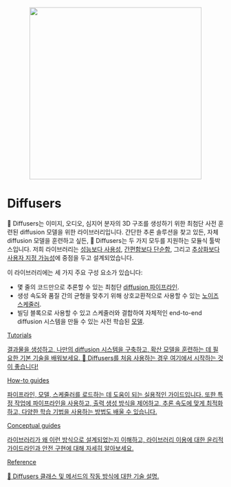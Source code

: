 <!--Copyright 2024 The HuggingFace Team. All rights reserved.

Licensed under the Apache License, Version 2.0 (the "License"); you may not use this file except in compliance with
the License. You may obtain a copy of the License at

http://www.apache.org/licenses/LICENSE-2.0

Unless required by applicable law or agreed to in writing, software distributed under the License is distributed on
an "AS IS" BASIS, WITHOUT WARRANTIES OR CONDITIONS OF ANY KIND, either express or implied. See the License for the
specific language governing permissions and limitations under the License.
-->

<p align="center">
    <br>
    <img src="https://raw.githubusercontent.com/huggingface/diffusers/77aadfee6a891ab9fcfb780f87c693f7a5beeb8e/docs/source/imgs/diffusers_library.jpg" width="400"/>
    <br>
</p>


# Diffusers

🤗 Diffusers는 이미지, 오디오, 심지어 분자의 3D 구조를 생성하기 위한 최첨단 사전 훈련된 diffusion 모델을 위한 라이브러리입니다. 간단한 추론 솔루션을 찾고 있든, 자체 diffusion 모델을 훈련하고 싶든, 🤗 Diffusers는 두 가지 모두를 지원하는 모듈식 툴박스입니다. 저희 라이브러리는 [성능보다 사용성](conceptual/philosophy#usability-over-performance), [간편함보다 단순함](conceptual/philosophy#simple-over-easy), 그리고 [추상화보다 사용자 지정 가능성](conceptual/philosophy#tweakable-contributorfriendly-over-abstraction)에 중점을 두고 설계되었습니다.

이 라이브러리에는 세 가지 주요 구성 요소가 있습니다:

- 몇 줄의 코드만으로 추론할 수 있는 최첨단 [diffusion 파이프라인](api/pipelines/overview).
- 생성 속도와 품질 간의 균형을 맞추기 위해 상호교환적으로 사용할 수 있는 [노이즈 스케줄러](api/schedulers/overview).
- 빌딩 블록으로 사용할 수 있고 스케줄러와 결합하여 자체적인 end-to-end diffusion 시스템을 만들 수 있는 사전 학습된 [모델](api/models).

<div class="mt-10">
  <div class="w-full flex flex-col space-y-4 md:space-y-0 md:grid md:grid-cols-2 md:gap-y-4 md:gap-x-5">
    <a class="!no-underline border dark:border-gray-700 p-5 rounded-lg shadow hover:shadow-lg" href="./tutorials/tutorial_overview"
      ><div class="w-full text-center bg-gradient-to-br from-blue-400 to-blue-500 rounded-lg py-1.5 font-semibold mb-5 text-white text-lg leading-relaxed">Tutorials</div>
      <p class="text-gray-700">결과물을 생성하고, 나만의 diffusion 시스템을 구축하고, 확산 모델을 훈련하는 데 필요한 기본 기술을 배워보세요. 🤗 Diffusers를 처음 사용하는 경우 여기에서 시작하는 것이 좋습니다!</p>
    </a>
    <a class="!no-underline border dark:border-gray-700 p-5 rounded-lg shadow hover:shadow-lg" href="./using-diffusers/loading_overview"
      ><div class="w-full text-center bg-gradient-to-br from-indigo-400 to-indigo-500 rounded-lg py-1.5 font-semibold mb-5 text-white text-lg leading-relaxed">How-to guides</div>
      <p class="text-gray-700">파이프라인, 모델, 스케줄러를 로드하는 데 도움이 되는 실용적인 가이드입니다. 또한 특정 작업에 파이프라인을 사용하고, 출력 생성 방식을 제어하고, 추론 속도에 맞게 최적화하고, 다양한 학습 기법을 사용하는 방법도 배울 수 있습니다.</p>
    </a>
    <a class="!no-underline border dark:border-gray-700 p-5 rounded-lg shadow hover:shadow-lg" href="./conceptual/philosophy"
      ><div class="w-full text-center bg-gradient-to-br from-pink-400 to-pink-500 rounded-lg py-1.5 font-semibold mb-5 text-white text-lg leading-relaxed">Conceptual guides</div>
      <p class="text-gray-700">라이브러리가 왜 이런 방식으로 설계되었는지 이해하고, 라이브러리 이용에 대한 윤리적 가이드라인과 안전 구현에 대해 자세히 알아보세요.</p>
   </a>
    <a class="!no-underline border dark:border-gray-700 p-5 rounded-lg shadow hover:shadow-lg" href="./api/models"
      ><div class="w-full text-center bg-gradient-to-br from-purple-400 to-purple-500 rounded-lg py-1.5 font-semibold mb-5 text-white text-lg leading-relaxed">Reference</div>
      <p class="text-gray-700">🤗 Diffusers 클래스 및 메서드의 작동 방식에 대한 기술 설명.</p>
    </a>
  </div>
</div>